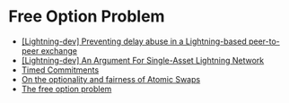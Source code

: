 # Free Option Problem

- [[Lightning-dev] Preventing delay abuse in a Lightning-based peer-to-peer exchange](https://lists.linuxfoundation.org/pipermail/lightning-dev/2018-May/001292.html)
- [[Lightning-dev] An Argument For Single-Asset Lightning Network](https://lists.linuxfoundation.org/pipermail/lightning-dev/2018-May/001292.html)
- [Timed Commitments](https://www.iacr.org/archive/crypto2000/18800237/18800237.pdf)
- [On the optionality and fairness of Atomic Swaps](https://eprint.iacr.org/2019/896.pdf)
- [The free option problem](https://blog.althea.net/the-free-option-problem/)
